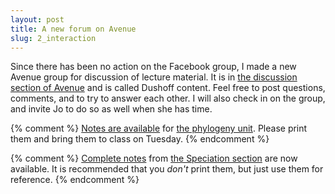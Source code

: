 ```yaml
---
layout: post
title: A new forum on Avenue
slug: 2_interaction
---
```


Since there has been no action on the Facebook group, I made a new Avenue group for discussion of lecture material. It is in [the discussion section of Avenue](https://avenue.cllmcmaster.ca/d2l/le/251005/discussions/List) and is called Dushoff content. Feel free to post questions, comments, and to try to answer each other. I will also check in on the group, and invite Jo to do so as well when she has time.

{% comment %} 
[Notes are available](/materials/phylogeny.handouts.pdf) for [the phylogeny unit](/phylogeny.html). Please print them and bring them to class on Tuesday.
{% endcomment %} 

{% comment %} 
[Complete notes](/materials/speciation.complete.pdf) from [the Speciation section](/speciation.html) are now available. It is recommended that you _don't_ print them, but just use them for reference.
{% endcomment %} 
